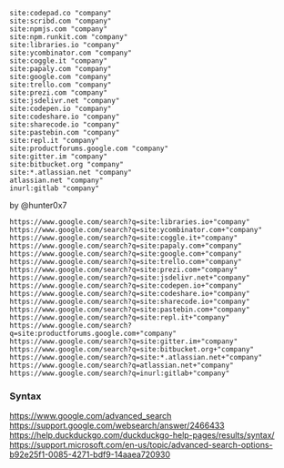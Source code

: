 `site:codepad.co "company"`  
`site:scribd.com "company"`  
`site:npmjs.com "company"`  
`site:npm.runkit.com "company"`  
`site:libraries.io "company"`  
`site:ycombinator.com "company"`  
`site:coggle.it "company"`  
`site:papaly.com "company"`  
`site:google.com "company"`  
`site:trello.com "company"`  
`site:prezi.com "company"`  
`site:jsdelivr.net "company"`  
`site:codepen.io "company"`  
`site:codeshare.io "company"`  
`site:sharecode.io "company"`  
`site:pastebin.com "company"`  
`site:repl.it "company"`  
`site:productforums.google.com "company"`  
`site:gitter.im "company"`  
`site:bitbucket.org "company"`  
`site:*.atlassian.net "company"`  
`atlassian.net "company"`  
`inurl:gitlab "company"`  


by @hunter0x7

```
https://www.google.com/search?q=site:libraries.io+"company"
https://www.google.com/search?q=site:ycombinator.com+"company"
https://www.google.com/search?q=site:coggle.it+"company"
https://www.google.com/search?q=site:papaly.com+"company"
https://www.google.com/search?q=site:google.com+"company"
https://www.google.com/search?q=site:trello.com+"company"
https://www.google.com/search?q=site:prezi.com+"company"
https://www.google.com/search?q=site:jsdelivr.net+"company"
https://www.google.com/search?q=site:codepen.io+"company"
https://www.google.com/search?q=site:codeshare.io+"company"
https://www.google.com/search?q=site:sharecode.io+"company"
https://www.google.com/search?q=site:pastebin.com+"company"
https://www.google.com/search?q=site:repl.it+"company"
https://www.google.com/search?q=site:productforums.google.com+"company"
https://www.google.com/search?q=site:gitter.im+"company"
https://www.google.com/search?q=site:bitbucket.org+"company"
https://www.google.com/search?q=site:*.atlassian.net+"company"
https://www.google.com/search?q=atlassian.net+"company"
https://www.google.com/search?q=inurl:gitlab+"company"
```

### Syntax
https://www.google.com/advanced_search
https://support.google.com/websearch/answer/2466433
https://help.duckduckgo.com/duckduckgo-help-pages/results/syntax/
https://support.microsoft.com/en-us/topic/advanced-search-options-b92e25f1-0085-4271-bdf9-14aaea720930

